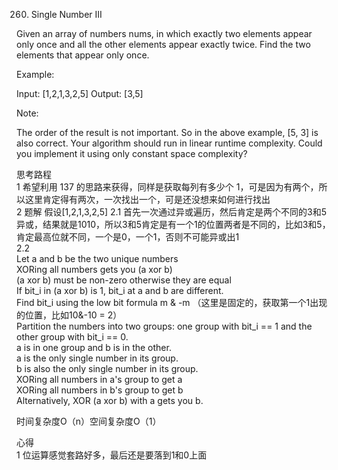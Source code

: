 260. Single Number III

Given an array of numbers nums, in which exactly two elements appear only once and all the other elements appear exactly twice. Find the two elements that appear only once.

Example:

Input: [1,2,1,3,2,5]
Output: [3,5]

Note:

The order of the result is not important. So in the above example, [5, 3] is also correct.
Your algorithm should run in linear runtime complexity. Could you implement it using only constant space complexity?

思考路程<br>
1 希望利用 137 的思路来获得，同样是获取每列有多少个 1，可是因为有两个，所以这里肯定得有两次，一次找出一个，可是还没想来如何进行找出<br>
2 题解
假设[1,2,1,3,2,5]
2.1 首先一次通过异或遍历，然后肯定是两个不同的3和5异或，结果就是1010，所以3和5肯定是有一个1的位置两者是不同的，比如3和5，肯定最高位就不同，一个是0，一个1，否则不可能异或出1<br>
2.2 <br>
Let a and b be the two unique numbers<br>
XORing all numbers gets you (a xor b)<br>
(a xor b) must be non-zero otherwise they are equal<br>
If bit_i in (a xor b) is 1, bit_i at a and b are different.<br>
Find bit_i using the low bit formula m & -m （这里是固定的，获取第一个1出现的位置，比如10&-10 = 2）<br>
Partition the numbers into two groups: one group with bit_i == 1 and the other group with bit_i == 0.<br>
a is in one group and b is in the other.<br>
a is the only single number in its group.<br>
b is also the only single number in its group.<br>
XORing all numbers in a's group to get a<br>
XORing all numbers in b's group to get b<br>
Alternatively, XOR (a xor b) with a gets you b.<br>

时间复杂度O（n）空间复杂度O（1）<br>

心得<br>
1 位运算感觉套路好多，最后还是要落到1和0上面

